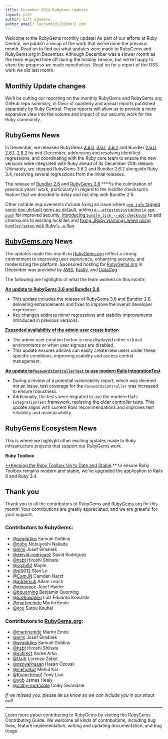 ```yaml
---
title: December 2024 RubyGems Updates
layout: post
author: Gift Egwuenu
author_email: laurandidi21@gmail.com
---
```


Welcome to the RubyGems monthly update! As part of our efforts at Ruby Central, we publish a recap of the work that we’ve done the previous month. Read on to find out what updates were made to RubyGems and RubyGems.org in December. Although December was a slower month as the team enjoyed time off during the holiday season, but we’re happy to share the progress we made nonetheless. Read on for a report of the OSS work we did last month. 

## Monthly Update changes

We’ll be cutting our reporting on the monthly RubyGems and RubyGems.org GitHub repo summary, in favor of quarterly and annual reports published separately by Ruby Central. These reports will allow us to provide a more expansive view into the volume and impact of our security work for the Ruby community.

## RubyGems News

In December, we released RubyGems [3.6.0](https://github.com/rubygems/rubygems/blob/master/CHANGELOG.md#360--2024-12-16), [3.6.1](https://github.com/rubygems/rubygems/blob/master/CHANGELOG.md#361--2024-12-17), [3.6.2](https://github.com/rubygems/rubygems/blob/master/CHANGELOG.md#362--2024-12-23) and Bundler [2.6.0](https://github.com/rubygems/rubygems/blob/master/bundler/CHANGELOG.md#260-december-16-2024), [2.6.1](https://github.com/rubygems/rubygems/blob/master/bundler/CHANGELOG.md#261-december-17-2024), [2.6.2](https://github.com/rubygems/rubygems/blob/master/bundler/CHANGELOG.md#262-december-23-2024) by mid-December, addressing and resolving identified regressions, and coordinating with the Ruby core team to ensure the new versions were integrated with Ruby ahead of its December 25th release. Ultimately, we shipped RubyGems 3.6.2 and Bundler 2.6.2 alongside Ruby 3.4, resolving several regressions from the initial releases.

The release of [Bundler 2.6](https://bundler.io/blog/2024/12/19/bundler-v2-6.html) and [RubyGems 3.6](https://blog.rubygems.org/2024/12/16/3.6.0-released.html) ****is the culmination of previous years’ work, particularly in regard to the lockfile checksum’s feature that we decided to delay and not ship with Bundler 2.5. 

Other notable improvements include fixing an issue where [`gem info` tagged some non-default gems as default](https://github.com/rubygems/rubygems/pull/8321), adding [a `--attestation` option to `gem push`](https://github.com/rubygems/rubygems/pull/8239) for improved security, [introducing `bundle lock --add-checksums`](https://bundler.io/blog/2024/12/19/bundler-v2-6.html) to add checksums to existing lockfiles and [fixing JRuby warnings when using `bundler/setup` with Ruby's `-w` flag](https://github.com/rubygems/rubygems/pull/8205).

## [RubyGems.org](http://rubygems.org/) News

The updates made this month to [RubyGems.org](http://rubygems.org/) reflect a strong commitment to improving user experience, enhancing security, and modernizing the platform. Sponsored hosting for [RubyGems.org](http://rubygems.org/) in December was provided by [AWS](https://aws.amazon.com/?ref=rubycentral.org), [Fastly](https://www.fastly.com/?ref=rubycentral.org), and [DataDog](https://www.datadoghq.com/?ref=rubycentral.org).

The following are highlights of what the team worked on this month:

[**An update to RubyGems 3.6 and Bundler 2.6**](https://github.com/rubygems/rubygems.org/pull/5349)

- This update includes the release of RubyGems 3.6 and Bundler 2.6, delivering enhancements and fixes to improve the overall developer experience.
- Key changes address minor regressions and stability improvements introduced in previous versions.

[**Expanded availability of the admin user create button**](https://github.com/rubygems/rubygems.org/pull/5312)

- The admin user creation button is now displayed either in local environments or when user signups are disabled.
- This update ensures admins can easily create new users under these specific conditions, improving usability and access control management.

[**An update to`PasswordsControllerTest`** **to use modern Rails IntegrationTest**](https://github.com/rubygems/rubygems.org/pull/5291)

- During a review of a potential vulnerability report, which was deemed not an issue, test coverage for the `PasswordsController` was increased to ensure robustness.
- Additionally, the tests were migrated to use the modern Rails `IntegrationTest` framework, replacing the older controller tests. This update aligns with current Rails recommendations and improves test reliability and maintainability.

## **RubyGems Ecosystem News**

This is where we highlight other exciting updates made to Ruby infrastructure projects that support our RubyGems work.

**Ruby Toolbox**

[**Keeping the Ruby Toolbox Up to Date and Stable](https://github.com/rubytoolbox/rubytoolbox/pull/1524):** to ensure Ruby Toolbox remains modern and stable, we’ve upgraded the application to Rails 8 and Ruby 3.4.

## Thank you

Thank you to all the contributors of RubyGems and [RubyGems.org](http://rubygems.org/) for this month! Your contributions are greatly appreciated, and we are grateful for your support.

### Contributors to RubyGems:

- [@segiddins](https://github.com/segiddins) Samuel Giddins
- [@nobu](https://github.com/nobu) Nobuyoshi Nakada
- [@simi](https://github.com/simi) Josef Šimánek
- [@deivid-rodriguez](https://github.com/deivid-rodriguez) David Rodríguez
- [@hsbt](https://github.com/hsbt) Hiroshi Shibata
- [@soda92](https://github.com/soda92) Maple
- [@st0012](https://github.com/st0012) Stan Lo
- [@CamJN](https://github.com/CamJN) Camden Narzt
- [@addersuk](https://github.com/addersuk) Adam Leach
- [@djoooooe](https://github.com/djoooooe) Josef Haider
- [@bquorning](https://github.com/bquorning) Benjamin Quorning
- [@luizkowalski](https://github.com/luizkowalski) Luiz Eduardo Kowalski
- [@martinemde](https://github.com/martinemde) Martin Emde
- [@kou](https://github.com/kou) Sutou Kouhei

### Contributors to [RubyGems.org](http://rubygems.org/):

- [@martinemde](https://github.com/martinemde) Martin Emde
- [@simi](https://github.com/simi) Josef Šimánek
- [@segiddins](https://github.com/segiddins) Samuel Giddins
- [@hsbt](https://github.com/hsbt) Hiroshi Shibata
- [@indirect](https://github.com/indirect) André Arko
- [@Uaitt](https://github.com/Uaitt) Lorenzo Zabot
- [@ozovalihasan](https://github.com/ozovalihasan) Hasan Özovalı
- [@mehulkar](https://github.com/mehulkar) Mehul Kar
- [@Kuanchiliao1](https://github.com/Kuanchiliao1) Tony Liao
- [@yob](https://github.com/yob) James Healy
- [@colby-swandale](https://github.com/colby-swandale) Colby Swandale

*If we missed you, please let us know so we can include you in our shout out!*

---
Learn more about contributing to RubyGems by visiting the RubyGems Contributing Guide. We welcome all kinds of contributions, including bug fixes, feature implementation, writing and updating documentation, and bug triage.